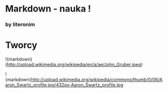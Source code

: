 # Markdown - nauka !
### by literonim


# Tworcy

!{markdown}(http://upload.wikimedia.org/wikipedia/en/a/ae/John_Gruber.jpeg)

!{markdown}http://upload.wikimedia.org/wikipedia/commons/thumb/0/06/Aaron_Swartz_profile.jpg/432px-Aaron_Swartz_profile.jpg
